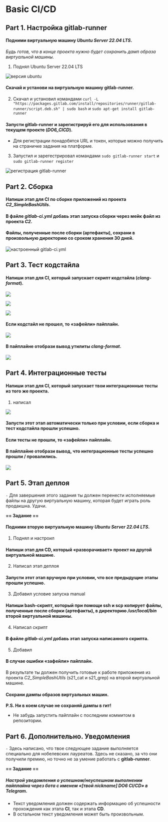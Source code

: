# Basic CI/CD

## Part 1. Настройка **gitlab-runner**

#### Подними виртуальную машину *Ubuntu Server 22.04 LTS*.
*Будь готов, что в конце проекта нужно будет сохранить дамп образа виртуальной машины.*

1. Поднял Ubuntu Server 22.04 LTS

![версия ubuntu](screenshots/1.1.png)

#### Скачай и установи на виртуальную машину **gitlab-runner**.

2. Скачал и установил командами `curl -L "https://packages.gitlab.com/install/repositories/runner/gitlab-runner/script.deb.sh" | sudo bash` и `sudo apt-get install gitlab-runner`

#### Запусти **gitlab-runner** и зарегистрируй его для использования в текущем проекте (*DO6_CICD*).
- Для регистрации понадобятся URL и токен, которые можно получить на страничке задания на платформе.

3. Запустил и зарегестрировал командами `sudo gitlab-runner start` и `sudo gitlab-runner register`

![регистрация gitlab-runner](screenshots/1.2.png)


## Part 2. Сборка

#### Напиши этап для **CI** по сборке приложений из проекта *C2_SimpleBashUtils*.
#### В файле _gitlab-ci.yml_ добавь этап запуска сборки через мейк файл из проекта _C2_.
#### Файлы, полученные после сборки (артефакты), сохрани в произвольную директорию со сроком хранения 30 дней.

![настроенный gitlab-ci.yml](screenshots/2.1.png)


## Part 3. Тест кодстайла

#### Напиши этап для **CI**, который запускает скрипт кодстайла (*clang-format*).

![](screenshots/3.1.png)

![](screenshots/3.2.png)

![](screenshots/3.3.png)

#### Если кодстайл не прошел, то «зафейли» пайплайн.

![](screenshots/3.4.png)

#### В пайплайне отобрази вывод утилиты *clang-format*.

![](screenshots/3.5.png)

## Part 4. Интеграционные тесты

#### Напиши этап для **CI**, который запускает твои интеграционные тесты из того же проекта.

1. написал

![](screenshots/4.1.png)

#### Запусти этот этап автоматически только при условии, если сборка и тест кодстайла прошли успешно.
#### Если тесты не прошли, то «зафейли» пайплайн.



#### В пайплайне отобрази вывод, что интеграционные тесты успешно прошли / провалились.

![](screenshots/4.3.png)

## Part 5. Этап деплоя

`-` Для завершения этого задания ты должен перенести исполняемые файлы на другую виртуальную машину, которая будет играть роль продакшна. Удачи.

**== Задание ==**

#### Подними вторую виртуальную машину *Ubuntu Server 22.04 LTS*.

1. Поднял и настроил

#### Напиши этап для **CD**, который «разворачивает» проект на другой виртуальной машине.

2. Написал этап деплоя

#### Запусти этот этап вручную при условии, что все предыдущие этапы прошли успешно.

3. Добавил условие запуска manual

#### Напиши bash-скрипт, который при помощи **ssh** и **scp** копирует файлы, полученные после сборки (артефакты), в директорию */usr/local/bin* второй виртуальной машины.

4. Написал скрипт

#### В файле _gitlab-ci.yml_ добавь этап запуска написанного скрипта.

5. Добавил

#### В случае ошибки «зафейли» пайплайн.

В результате ты должен получить готовые к работе приложения из проекта *C2_SimpleBashUtils* (s21_cat и s21_grep) на второй виртуальной машине.

#### Сохрани дампы образов виртуальных машин.
**P.S. Ни в коем случае не сохраняй дампы в гит!**
- Не забудь запустить пайплайн с последним коммитом в репозитории.


## Part 6. Дополнительно. Уведомления

`-` Здесь написано, что твое следующее задание выполняется специально для нобелевских лауреатов. Здесь не сказано, за что они получили премию, но точно не за умение работать с **gitlab-runner**.

**== Задание ==**

##### Настрой уведомления о успешном/неуспешном выполнении пайплайна через бота с именем «[твой nickname] DO6 CI/CD» в *Telegram*.

- Текст уведомления должен содержать информацию об успешности прохождения как этапа **CI**, так и этапа **CD**.
- В остальном текст уведомления может быть произвольным.